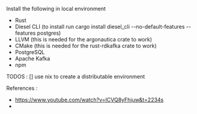 Install the following in local environment
- Rust
- Diesel CLI (to install run cargo install diesel_cli --no-default-features --features postgres)
- LLVM (this is needed for the argonautica crate to work)
- CMake (this is needed for the rust-rdkafka crate to work)
- PostgreSQL
- Apache Kafka
- npm

TODOS : 
[] use nix to create a distributable environment 


References : 
- https://www.youtube.com/watch?v=ICVQ8yFhjuw&t=2234s
- 



